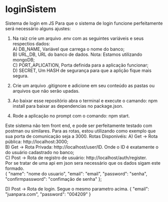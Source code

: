 # loginSistem
 Sistema de login em JS
 Para que o sistema de login funcione perfeitamente será necessário alguns ajustes:
 1) Na raiz crie um arquivo .env com as seguintes variáveis e seus respectios dados:<br>
    A) DB_NAME, Variável que carrega o nome do banco;<br>
    B) URL_DB, URL do banco de dados. Nota: Estamos utilizando mongoDB;<br>
    C) PORT_APLICATION, Porta definida para a aplicação funcionar;<br>
    D) SECRET, Um HASH de segurança para que a aplição fique mais segura.<br>

 2) Crie um arquivo .gitignore e adicione em seu conteúdo as pastas ou arquivos que não serão upadas.
 3) Ao baixar esse repositório abra o terminal e execute o camando: npm install para baixar as dependencias no package.json.
 4) Rode a aplicação no prompt com o comando: npm start.

Este sistema não tem front end, e pode ser perfeitamente testado com postman ou similares.
Para as rotas, estou utilizando como exemplo que sua porta de comunicação seja a 3000.
 Rotas Disponivéis:
  A) Get -> Rota pública: http://localhost:3000;<br>
  B) Get -> Rota Privada: http://localhost/user/ID. Onde o ID é exatamente o do usuário cadastrado no banco;<br>
  C) Post -> Rota de registro de usuário: http://localhost/auth/register. <br>
     Por se tratar de uma api em json sera necessário que os dados sigam este formado.<br>
     {
       "name": "nome do usuario",
       "email": "email",
       "password": "senha",
       "confirmpassword": "confimação de senha"
    };

 D) Post -> Rota de login.
    Segue o mesmo parametro acima.
     {
      "email": "juanpara.com",
      "password": "004209"
     }
    
    
